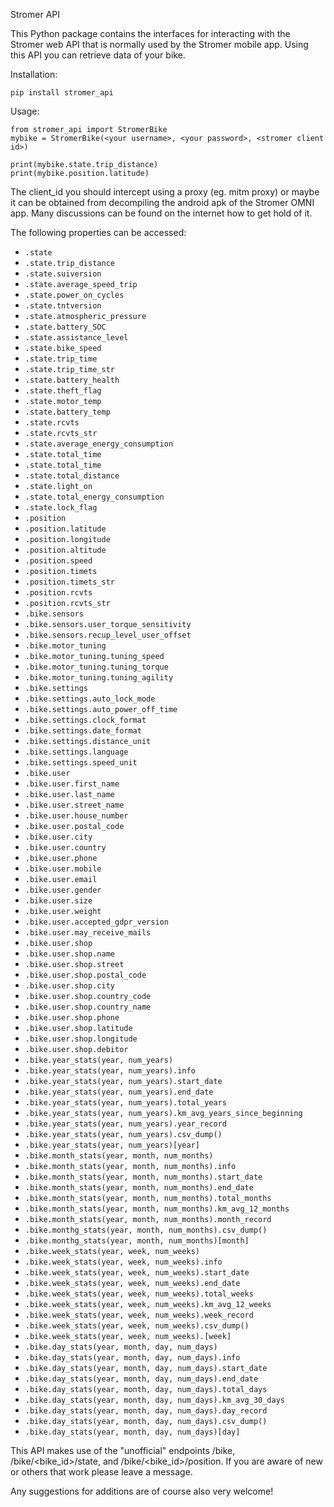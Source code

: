 Stromer API

This Python package contains the interfaces for interacting with the Stromer web API that is normally used by the Stromer mobile app. Using this API you can retrieve data of your bike.

Installation:

    pip install stromer_api

Usage:

    from stromer_api import StromerBike
    mybike = StromerBike(<your username>, <your password>, <stromer client id>)

    print(mybike.state.trip_distance)
    print(mybike.position.latitude)

The client_id you should intercept using a proxy (eg. mitm proxy) or maybe it can be obtained from decompiling the android apk of the Stromer OMNI app. Many discussions can be found on the internet how to get hold of it.

The following properties can be accessed:
* `.state`
* `.state.trip_distance`
* `.state.suiversion`
* `.state.average_speed_trip`
* `.state.power_on_cycles`
* `.state.tntversion`
* `.state.atmospheric_pressure`
* `.state.battery_SOC`
* `.state.assistance_level`
* `.state.bike_speed`
* `.state.trip_time`
* `.state.trip_time_str`
* `.state.battery_health`
* `.state.theft_flag`
* `.state.motor_temp`
* `.state.battery_temp`
* `.state.rcvts`
* `.state.rcvts_str`
* `.state.average_energy_consumption`
* `.state.total_time`
* `.state.total_time`
* `.state.total_distance`
* `.state.light_on`
* `.state.total_energy_consumption`
* `.state.lock_flag`
* `.position`
* `.position.latitude`
* `.position.longitude`
* `.position.altitude`
* `.position.speed`
* `.position.timets`
* `.position.timets_str`
* `.position.rcvts`
* `.position.rcvts_str`
* `.bike.sensors`
* `.bike.sensors.user_torque_sensitivity`
* `.bike.sensors.recup_level_user_offset`
* `.bike.motor_tuning`
* `.bike.motor_tuning.tuning_speed`
* `.bike.motor_tuning.tuning_torque`
* `.bike.motor_tuning.tuning_agility`
* `.bike.settings`
* `.bike.settings.auto_lock_mode`
* `.bike.settings.auto_power_off_time`
* `.bike.settings.clock_format`
* `.bike.settings.date_format`
* `.bike.settings.distance_unit`
* `.bike.settings.language`
* `.bike.settings.speed_unit`
* `.bike.user`
* `.bike.user.first_name`
* `.bike.user.last_name`
* `.bike.user.street_name`
* `.bike.user.house_number`
* `.bike.user.postal_code`
* `.bike.user.city`
* `.bike.user.country`
* `.bike.user.phone`
* `.bike.user.mobile`
* `.bike.user.email`
* `.bike.user.gender`
* `.bike.user.size`
* `.bike.user.weight`
* `.bike.user.accepted_gdpr_version`
* `.bike.user.may_receive_mails`
* `.bike.user.shop `
* `.bike.user.shop.name`
* `.bike.user.shop.street`
* `.bike.user.shop.postal_code`
* `.bike.user.shop.city`
* `.bike.user.shop.country_code`
* `.bike.user.shop.country_name`
* `.bike.user.shop.phone`
* `.bike.user.shop.latitude`
* `.bike.user.shop.longitude`
* `.bike.user.shop.debitor`
* `.bike.year_stats(year, num_years)`
* `.bike.year_stats(year, num_years).info`
* `.bike.year_stats(year, num_years).start_date`
* `.bike.year_stats(year, num_years).end_date`
* `.bike.year_stats(year, num_years).total_years`
* `.bike.year_stats(year, num_years).km_avg_years_since_beginning`
* `.bike.year_stats(year, num_years).year_record`
* `.bike.year_stats(year, num_years).csv_dump()`
* `.bike.year_stats(year, num_years)[year]`
* `.bike.month_stats(year, month, num_months)`
* `.bike.month_stats(year, month, num_months).info`
* `.bike.month_stats(year, month, num_months).start_date`
* `.bike.month_stats(year, month, num_months).end_date`
* `.bike.month_stats(year, month, num_months).total_months`
* `.bike.month_stats(year, month, num_months).km_avg_12_months`
* `.bike.month_stats(year, month, num_months).month_record`
* `.bike.monthg_stats(year, month, num_months).csv_dump()`
* `.bike.monthg_stats(year, month, num_months)[month]`
* `.bike.week_stats(year, week, num_weeks)`
* `.bike.week_stats(year, week, num_weeks).info`
* `.bike.week_stats(year, week, num_weeks).start_date`
* `.bike.week_stats(year, week, num_weeks).end_date`
* `.bike.week_stats(year, week, num_weeks).total_weeks`
* `.bike.week_stats(year, week, num_weeks).km_avg_12_weeks`
* `.bike.week_stats(year, week, num_weeks).week_record`
* `.bike.week_stats(year, week, num_weeks).csv_dump()`
* `.bike.week_stats(year, week, num_weeks).[week]`
* `.bike.day_stats(year, month, day, num_days)`
* `.bike.day_stats(year, month, day, num_days).info`
* `.bike.day_stats(year, month, day, num_days).start_date`
* `.bike.day_stats(year, month, day, num_days).end_date`
* `.bike.day_stats(year, month, day, num_days).total_days`
* `.bike.day_stats(year, month, day, num_days).km_avg_30_days`
* `.bike.day_stats(year, month, day, num_days).day_record`
* `.bike.day_stats(year, month, day, num_days).csv_dump()`
* `.bike.day_stats(year, month, day, num_days)[day]`

This API makes use of the "unofficial" endpoints /bike, /bike/<bike_id>/state, and /bike/<bike_id>/position. If you are aware of new or others that work please leave a message.

Any suggestions for additions are of course also very welcome!
